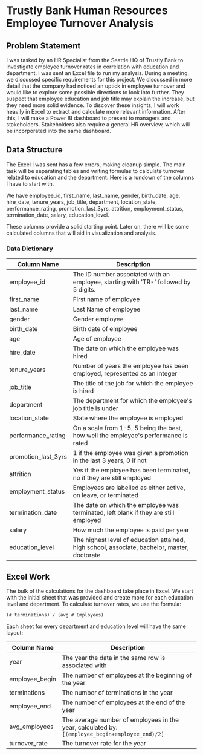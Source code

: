 # Trustly Bank Human Resources Employee Turnover Analysis

## Problem Statement 

I was tasked by an HR Specialist from the Seattle HQ of Trustly Bank to investigate employee turnover rates in correlation with education and department. I was sent an Excel file to run my analysis. During a meeting, we discussed specific requirements for this project. We discussed in more detail that the company had noticed an uptick in employee turnover and would like to explore some possible directions to look into further. They suspect that employee education and job title may explain the increase, but they need more solid evidence. To discover these insights, I will work heavily in Excel to extract and calculate more relevant information. After this, I will make a Power BI dashboard to present to managers and stakeholders. Stakeholders also require a general HR overview, which will be incorporated into the same dashboard.

## Data Structure

The Excel I was sent has a few errors, making cleanup simple. The main task will be separating tables and writing formulas to calculate turnover related to education and the department. Here is a rundown of the columns I have to start with.

We have employee_id, first_name, last_name, gender, birth_date, age, hire_date, tenure_years, job_title, department, location_state, performance_rating, promotion_last_3yrs, attrition, employment_status, termination_date, salary, education_level.

These columns provide a solid starting point. Later on, there will be some calculated columns that will aid in visualization and analysis.

### Data Dictionary
| Column Name         | Description                                                                                  |
|---------------------|----------------------------------------------------------------------------------------------|
| employee_id         | The ID number associated with an employee, starting with 'TR-' followed by 5 digits.         |
| first_name          | First name of employee                                                                       |
| last_name           | Last Name of employee                                                                        |
| gender              | Gender employee                                                                              |
| birth_date          | Birth date of employee                                                                       |
| age                 | Age of employee                                                                              |
| hire_date           | The date on which the employee was hired                                                     |
| tenure_years        | Number of years the employee has been employed, represented as an integer                    |
| job_title           | The title of the job for which the employee is hired                                         |
| department          | The department for which the employee's job title is under                                   |
| location_state      | State where the employee is employed                                                         |
| performance_rating  | On a scale from 1-5, 5 being the best, how well the employee's performance is rated          |
| promotion_last_3yrs | 1 if the employee was given a promotion in the last 3 years, 0 if not                        |
| attrition           | Yes if the employee has been terminated, no if they are still employed                       |
| employment_status   | Employees are labelled as either active, on leave, or terminated                             |
| termination_date    | The date on which the employee was terminated, left blank if they are still employed         |
| salary              | How much the employee is paid per year                                                       |
| education_level     | The highest level of education attained, high school, associate, bachelor, master, doctorate |

## Excel Work

The bulk of the calculations for the dashboard take place in Excel. We start with the initial sheet that was provided and create more for each education level and department. To calculate turnover rates, we use the formula:

`(# terminations) / (avg # Employees)`

Each sheet for every department and education level will have the same layout:

| Column Name    | Description                                                                                     |
|----------------|-------------------------------------------------------------------------------------------------|
| year           | The year the data in the same row is associated with                                            |
| employee_begin | The number of employees at the beginning of the year                                            |
| terminations   | The number of terminations in the year                                                          |
| employee_end   | The number of employees at the end of the year                                                  |
| avg_employees  | The average number of employees in the year, calculated by: `[(employee_begin+employee_end)/2]` |
| turnover_rate  | The turnover rate for the year                                                                  |





